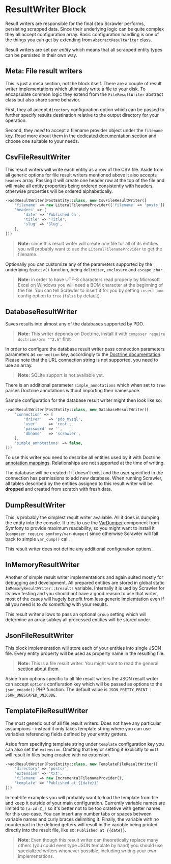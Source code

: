 # ResultWriter Block
Result writers are responsible for the final step Scrawler performs,
persisting scrapped data. Since their underlying logic can be quite
complex they all accept configuration array. Basic configuration handling
is one of the things you can get by extending from `AbstractResultWriter`
class.

Result writers are set _per entity_ which means that all scrapped entity
types can be persisted in their own way.

## Meta: File result writers
This is just a meta section, not the block itself. There are a couple
of result writer implementations which ultimately write a file to your
disk. To encapsulate common logic they extend from the `FileResultWriter`
abstract class but also share some behavior.

First, they all accept `directory` configuration option which can be
passed to further specify results destination relative to the output
directory for your operation.

Second, they _need_ to accept a filename provider object under the
`filename` key. Read more about them in the
[dedicated documentation section](filenameprovider.md) and choose one
suitable to your needs.

## CsvFileResultWriter
This result writers will write each entity as a row of the CSV file. Aside from
all generic options for file result writers mentioned above it also accepts
`headers` array. Passing it will create one header row at the top of the file
and will make all entity properties being ordered consistently with headers,
otherwise properties will be ordered alphabetically.

```php
->addResultWriter(PostEntity::class, new CsvFileResultWriter([
    'filename' => new LiteralFilenameProvider(['filename' => 'posts']),
    'headers' => [
        'date' => 'Published on',
        'title' => 'Title',
        'slug' => 'Slug',
    ],
]))
```

> **Note:** since this result writer will create _one_ file for all of its
> entities you will probably want to use the `LiteralFilenameProvider` to
> get the filename.

Optionally you can customize any of the parameters supported by the underlying
`fputcsv()` function, being `delimiter`, `enclosure` and `escape_char`.

> **Note:** in order to have UTF-8 characters read properly by Microsoft Excel
> on Windows you will need a BOM character at the beginning of the file. You
> can tell Scrawler to insert it for you by setting `insert_bom` config option
> to `true` (`false` by default).

## DatabaseResultWriter
Saves results into almost any of the databases supported by PDO.

> **Note:** This writer depends on Doctrine, install it with
> `composer require doctrine/orm "^2.6"` first

In order to configure the database result writer pass connection parameters
parameters as `connection` key, accordingly to the
[Doctrine documentation][doctrine-connection]. Please note that the URL
connection string is not supported, you need to use an array.

> **Note:** SQLite support is not available yet.

There is an additional parameter `simple_annotations` which when set to
`true` parses Doctrine annotations without importing their namespace.

Sample configuration for the database result writer might then look like so:

```php
->addResultWriter(PostEntity::class, new DatabaseResultWriter([
    'connection' => [
        'driver'   => 'pdo_mysql',
        'user'     => 'root',
        'password' => '',
        'dbname'   => 'scrawler',
    ],
    'simple_annotations' => false,
]))
```

To use this writer you need to describe all entities used by it with
Doctrine [annotation mappings][doctrine-mapping]. Relationships are
not supported at the time of writing.

The database will be created if it doesn't exist and the user specified
in the connection has permissions to add new database. When running
Scrawler, all tables described by the entities assigned to this result
writer will be **dropped** and created from scratch with fresh data.

## DumpResultWriter
This is probably the simplest result writer available. All it does is
dumping the entity into the console. It tries to use the [VarDumper][vardumper]
component from Symfony to provide maximum readability, so you might
want to install it (`composer require symfony/var-dumper`) since otherwise
Scrawler will fall back to simple `var_dump()` call.

This result writer does not define any additional configuration options.

## InMemoryResultWriter
Another of simple result writer implementations and again suited mostly
for debugging and development. All prepared entities are stored in global
static `InMemoryResultWriter::$results` variable. Internally it is ued by
Scrawler for its own testing and you should not have a good reason to use
that writer, most of the cases will hugely benefit from less generic implemtation
even if all you need is to _do something_ with your results.

This result writer allows to pass an optional `group` setting which will
determine an array subkey all processed entities will be stored under.

## JsonFileResultWriter
This block implementation will store each of your entities into single
JSON file. Every entity property will be used as property name in the
resulting file.

> **Note:** This is a file result writer. You might want to read the
> general [section about them](#meta-file-result-writers).

Aside from options specific to all file result writers the JSON result writer
can accept `options` confiuration key which will be passed as options to the
`json_encode()` PHP function. The default value is
`JSON_PRETTY_PRINT | JSON_UNESCAPED_UNICODE`.

## TemplateFileResultWriter
The most generic out of all file result writers. Does not have any particular
assumpions - instead it only takes template string where you can use variables
referencing fields defined by your entity getters.

Aside from specifying template string under `template` configuration key you
can also set the `extension`. Omitting that key or setting it explicitly to
`null` will result in files being created with no extension.

```php
->addResultWriter(PostEntity::class, new TemplateFileResultWriter([
    'directory' => 'posts/',
    'extension' => 'txt',
    'filename' => new IncrementalFilenameProvider(),
    'template' => 'Published at {{date}}'
]))
```

In real-life examples you will probably want to load the template from file and
keep it outside of your main configuration. Currently variable names are limited
to `[a-zA-Z_]` so it's better not to be too cratetive with getter names for this
use-case. You can insert any number tabs or spaces between variable names and
curly braces delimiting it. Finally, the variable with no counterpart in the
defined getters will result in the variable being printed directly into the
result file, like so: `Published at {{date}}`.

> **Note:** Even though this result writer can theoretically replace many others
> (you could even type JSON template by hand) you should use specialized writers
> whenever possible, including writing your own implementations.

[doctrine-connection]: https://www.doctrine-project.org/projects/doctrine-dbal/en/2.9/reference/configuration.html
[doctrine-mapping]: https://www.doctrine-project.org/projects/doctrine-orm/en/2.6/reference/annotations-reference.html
[vardumper]: https://symfony.com/doc/current/components/var_dumper.html
